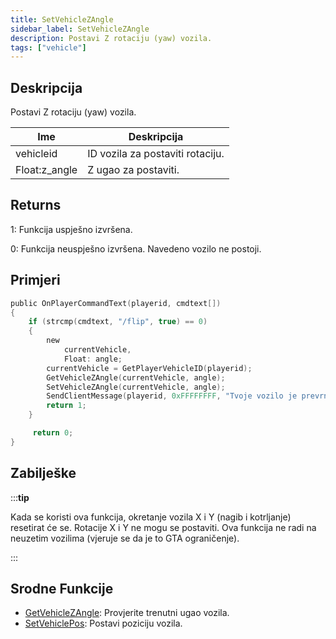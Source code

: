 ```yaml
---
title: SetVehicleZAngle
sidebar_label: SetVehicleZAngle
description: Postavi Z rotaciju (yaw) vozila.
tags: ["vehicle"]
---
```


## Deskripcija

Postavi Z rotaciju (yaw) vozila.

| Ime           | Deskripcija                      |
| ------------- | -------------------------------- |
| vehicleid     | ID vozila za postaviti rotaciju. |
| Float:z_angle | Z ugao za postaviti.             |

## Returns

1: Funkcija uspješno izvršena.

0: Funkcija neuspješno izvršena. Navedeno vozilo ne postoji.

## Primjeri

```c
public OnPlayerCommandText(playerid, cmdtext[])
{
    if (strcmp(cmdtext, "/flip", true) == 0)
    {
        new
            currentVehicle,
            Float: angle;
        currentVehicle = GetPlayerVehicleID(playerid);
        GetVehicleZAngle(currentVehicle, angle);
        SetVehicleZAngle(currentVehicle, angle);
        SendClientMessage(playerid, 0xFFFFFFFF, "Tvoje vozilo je prevrnuto.");
        return 1;
    }

     return 0;
}
```

## Zabilješke

:::**tip**

Kada se koristi ova funkcija, okretanje vozila X i Y (nagib i kotrljanje) resetirat će se. Rotacije X i Y ne mogu se postaviti. Ova funkcija ne radi na neuzetim vozilima (vjeruje se da je to GTA ograničenje).

:::

## Srodne Funkcije

- [GetVehicleZAngle](GetVehicleZAngle): Provjerite trenutni ugao vozila.
- [SetVehiclePos](SetVehiclePos): Postavi poziciju vozila.
